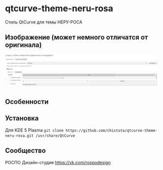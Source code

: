 qtcurve-theme-neru-rosa
=======================

Стиль QtCurve для темы НЕРУ-РОСА

## Изображение (может немного отличатся от оригинала)

![Screenshot](screenshot.png)


## Особенности



## Установка


Для KDE 5 Plasma `git clone https://github.com/chistota/qtcurve-theme-neru-rosa.git /usr/share/QtCurve`

## Сообщество
РОСПО Дизайн-студия
https://vk.com/rospodesign
